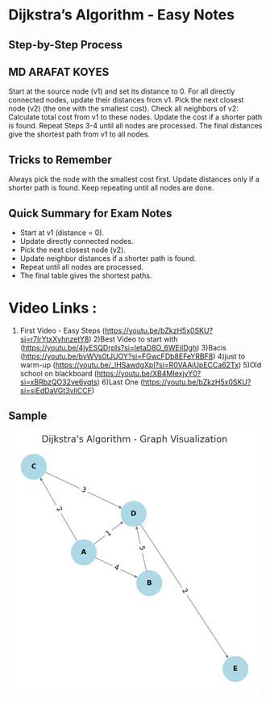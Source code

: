 # Dijkstra’s Algorithm - Easy Notes

## Step-by-Step Process

## MD ARAFAT KOYES

Start at the source node (v1) and set its distance to 0.
For all directly connected nodes, update their distances from v1.
Pick the next closest node (v2) (the one with the smallest cost).
Check all neighbors of v2:
Calculate total cost from v1 to these nodes.
Update the cost if a shorter path is found.
Repeat Steps 3-4 until all nodes are processed.
The final distances give the shortest path from v1 to all nodes.

## Tricks to Remember
Always pick the node with the smallest cost first.
Update distances only if a shorter path is found.
Keep repeating until all nodes are done.

## Quick Summary for Exam Notes
- Start at v1 (distance = 0).
- Update directly connected nodes.
- Pick the next closest node (v2).
- Update neighbor distances if a shorter path is found.
- Repeat until all nodes are processed.
- The final table gives the shortest paths.

# Video Links : 
1) First Video - Easy Steps (https://youtu.be/bZkzH5x0SKU?si=r7lrYtxXyhnzetY8)
2)Best Video to start with (https://youtu.be/4jyESQDrpls?si=letaD8O_6WEjIDgh)
3)Bacis (https://youtu.be/bvWVs0tJUOY?si=FGwcFDb8EFeYRBF8)
4)just to warm-up (https://youtu.be/_lHSawdgXpI?si=R0VAAjUpECCa62Tx)
5)Old school on blackboard (https://youtu.be/XB4MIexjvY0?si=xBRbzQO32ve6yqts)
6)Last One (https://youtu.be/bZkzH5x0SKU?si=siEdDaVGt3vliCCF)

## Sample 
<p><img src="https://github.com/arafdewann/DSA456_Notes/blob/main/Dijkstra's%20Algorithm/sample1.png" alt="MD ARAFAT KOYES" width="500px"/><p>
